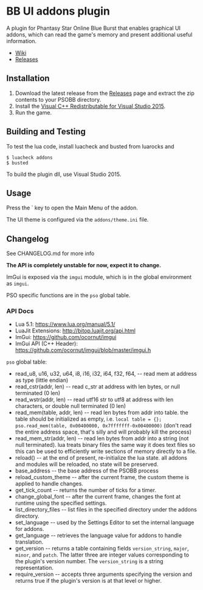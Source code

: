 # BB UI addons plugin

A plugin for Phantasy Star Online Blue Burst that enables graphical UI addons,
which can read the game's memory and present additional useful information.

- [Wiki](/../../wiki)
- [Releases](/../../releases)

## Installation

1. Download the latest release from the [Releases](/../../releases) page
and extract the zip contents to your PSOBB directory.
2. Install the [Visual C++ Redistributable for Visual Studio 2015](https://www.microsoft.com/en-us/download/details.aspx?id=48145).
3. Run the game.

## Building and Testing

To test the lua code, install luacheck and busted from luarocks and

    $ luacheck addons
    $ busted

To build the plugin dll, use Visual Studio 2015.

## Usage

Press the \` key to open the Main Menu of the addon.

The UI theme is configured via the `addons/theme.ini` file.

## Changelog

See CHANGELOG.md for more info

**The API is completely unstable for now, expect it to change.**

ImGui is exposed via the `imgui` module, which is in the global environment as `imgui`.

PSO specific functions are in the `pso` global table.

### API Docs

* Lua 5.1: https://www.lua.org/manual/5.1/
* LuaJit Extensions: http://bitop.luajit.org/api.html
* ImGui: https://github.com/ocornut/imgui
* ImGui API (C++ Header): https://github.com/ocornut/imgui/blob/master/imgui.h

`pso` global table:

 * read_u8, u16, u32, u64, i8, i16, i32, i64, f32, f64, -- read mem at address as type (little endian)
 * read_cstr(addr, len) -- read c_str at address with len bytes, or null terminated (0 len)
 * read_wstr(addr, len) -- read utf16 str to utf8 at address with len characters, or double null terminated (0 len)
 * read_mem(table, addr, len) -- read len bytes from addr into table. the table should be initialized as empty, i.e. `local table = {}; pso.read_mem(table, 0x00400000, 0x7fffffff-0x00400000)` (don't read the entire address space, that's silly and will probably kill the process)
 * read_mem_str(addr, len) -- read len bytes from addr into a string (not null terminated). lua treats binary files the same way it does text files so this can be used to efficiently write sections of memory directly to a file.
 * reload() -- at the end of present, re-initialize the lua state. all addons and modules will be reloaded, no state will be preserved.
 * base_address -- the base address of the PSOBB process
 * reload_custom_theme -- after the current frame, the custom theme is applied to handle changes.
 * get_tick_count -- returns the number of ticks for a timer.
 * change_global_font -- after the current frame, changes the font at runtime using the specified settings.
 * list_directory_files -- list files in the specified directory under the addons directory.
 * set_language -- used by the Settings Editor to set the internal language for addons.
 * get_language -- retrieves the language value for addons to handle translation.
 * get_version -- returns a table containing fields `version_string`, `major`, `minor`, and `patch`. The latter three are integer values corresponding to the plugin's version number. The `version_string` is a string representation.
 * require_version -- accepts three arguments specifying the version and returns true if the plugin's version is at that level or higher.
